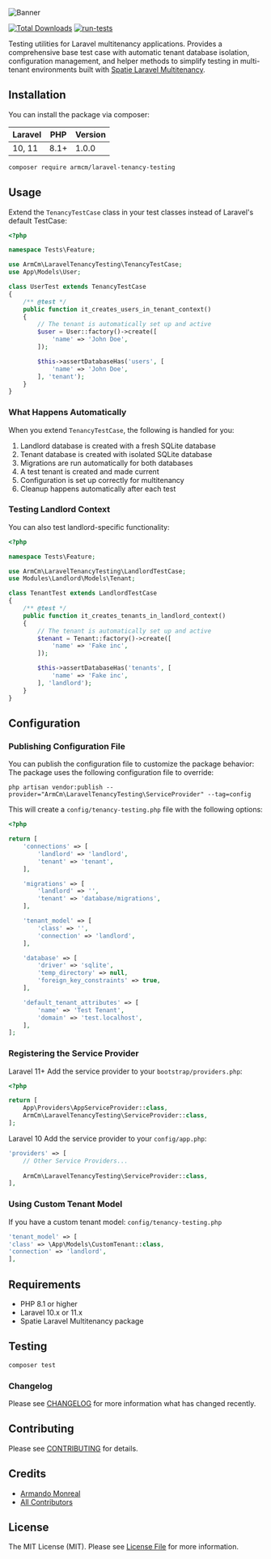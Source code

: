 ![Banner](https://banners.beyondco.de/Laravel%20Tenancy%20Testing%20.png?theme=light&packageManager=composer+require&packageName=armcm%2Flaravel-tenancy-testing&pattern=squares&style=style_1&description=Testing+helper+for+Spatie+Laravel+Multitenancy+with+automatic+database+isolation&md=1&showWatermark=1&fontSize=100px&images=https%3A%2F%2Flaravel.com%2Fimg%2Flogomark.min.svg&widths=200&heights=auto)

[![Total Downloads](https://img.shields.io/packagist/dt/armcm/laravel-tenancy-testing?style=for-the-badge&color=%237CB342)](https://packagist.org/packages/armcm/laravel-tenancy-testing)
[![run-tests](https://github.com/ArmCM/laravel-tenancy-testing/actions/workflows/main.yml/badge.svg)](https://github.com/ArmCM/laravel-tenancy-testing/actions/workflows/main.yml)

Testing utilities for Laravel multitenancy applications. Provides a comprehensive base test case with automatic tenant database isolation, configuration management, and helper methods to simplify testing in multi-tenant environments built with [Spatie Laravel Multitenancy](https://github.com/spatie/laravel-multitenancy).

## Installation

You can install the package via composer:

| Laravel | PHP  | Version |
|---------|------|---------|
| 10, 11  | 8.1+ | 1.0.0   |

```bash
composer require armcm/laravel-tenancy-testing
```

## Usage

Extend the `TenancyTestCase` class in your test classes instead of Laravel's default TestCase:

```php
<?php

namespace Tests\Feature;

use ArmCm\LaravelTenancyTesting\TenancyTestCase;
use App\Models\User;

class UserTest extends TenancyTestCase
{
    /** @test */
    public function it_creates_users_in_tenant_context()
    {
        // The tenant is automatically set up and active
        $user = User::factory()->create([
            'name' => 'John Doe',
        ]);

        $this->assertDatabaseHas('users', [
            'name' => 'John Doe',
        ], 'tenant');
    }
}
```

### What Happens Automatically
When you extend `TenancyTestCase`, the following is handled for you:

1. Landlord database is created with a fresh SQLite database
2. Tenant database is created with isolated SQLite database
3. Migrations are run automatically for both databases
4. A test tenant is created and made current
5. Configuration is set up correctly for multitenancy
6. Cleanup happens automatically after each test

### Testing Landlord Context
You can also test landlord-specific functionality:

```php
<?php

namespace Tests\Feature;

use ArmCm\LaravelTenancyTesting\LandlordTestCase;
use Modules\Landlord\Models\Tenant;

class TenantTest extends LandlordTestCase
{
    /** @test */
    public function it_creates_tenants_in_landlord_context()
    {
        // The tenant is automatically set up and active
        $tenant = Tenant::factory()->create([
            'name' => 'Fake inc',
        ]);

        $this->assertDatabaseHas('tenants', [
            'name' => 'Fake inc',
        ], 'landlord');
    }
}
```
## Configuration

### Publishing Configuration File
You can publish the configuration file to customize the package behavior:
The package uses the following configuration file to override:

```shell
php artisan vendor:publish --provider="ArmCm\LaravelTenancyTesting\ServiceProvider" --tag=config
```
This will create a `config/tenancy-testing.php` file with the following options:

```php
<?php

return [
    'connections' => [
        'landlord' => 'landlord',
        'tenant' => 'tenant',
    ],

    'migrations' => [
        'landlord' => '',
        'tenant' => 'database/migrations',
    ],

    'tenant_model' => [
        'class' => '',
        'connection' => 'landlord',
    ],

    'database' => [
        'driver' => 'sqlite',
        'temp_directory' => null,
        'foreign_key_constraints' => true,
    ],

    'default_tenant_attributes' => [
        'name' => 'Test Tenant',
        'domain' => 'test.localhost',
    ],
];
```

### Registering the Service Provider
Laravel 11+ Add the service provider to your `bootstrap/providers.php`:

```php
<?php

return [
    App\Providers\AppServiceProvider::class,
    ArmCm\LaravelTenancyTesting\ServiceProvider::class,
];
```

Laravel 10 Add the service provider to your `config/app.php`:

```php
'providers' => [
    // Other Service Providers...
    
    ArmCm\LaravelTenancyTesting\ServiceProvider::class,
],
```
### Using Custom Tenant Model
If you have a custom tenant model: `config/tenancy-testing.php`
```php
'tenant_model' => [
'class' => \App\Models\CustomTenant::class,
'connection' => 'landlord',
],
```

## Requirements

- PHP 8.1 or higher
- Laravel 10.x or 11.x
- Spatie Laravel Multitenancy package

## Testing
```bash
composer test
```

### Changelog

Please see [CHANGELOG](CHANGELOG.md) for more information what has changed recently.

## Contributing

Please see [CONTRIBUTING](CONTRIBUTING.md) for details.

## Credits

-   [Armando Monreal](https://github.com/ArmCM)
-   [All Contributors](../../contributors)

## License

The MIT License (MIT). Please see [License File](LICENSE.md) for more information.
